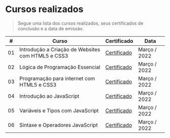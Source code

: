 # Cursos realizados
> Segue uma lista dos cursos realizados, seus certificados de conclusão e a data de emissão.

|  #  | Curso | Certificado | Data |
| :-: |-------|-------------|------|
| 01 | Introdução a Criação de Websites com HTML5 e CSS3 | [Certificado](https://hermes.digitalinnovation.one/certificates/DF01EE28.pdf) | Março / 2022 |
| 02 | Lógica de Programação Essencial | [Certificado](https://hermes.digitalinnovation.one/certificates/E64A33EC.pdf) | Março / 2022 |
| 03 | Programação para internet com HTML5 e CSS3 | [Certificado](https://hermes.digitalinnovation.one/certificates/5EC5D2BF.pdf) | Março / 2022 |
| 04 | Introdução ao JavaScript | [Certificado](https://hermes.digitalinnovation.one/certificates/.pdf) | Março / 2022 |
| 05 | Variáveis e Tipos com JavaScript | [Certificado](https://hermes.digitalinnovation.one/certificates/8DE7969A.pdf) | Março / 2022 |
| 06 | Sintaxe e Operadores JavaScript| [Certificado](https://hermes.digitalinnovation.one/certificates/627C7194.pdf) | Março / 2022 |
